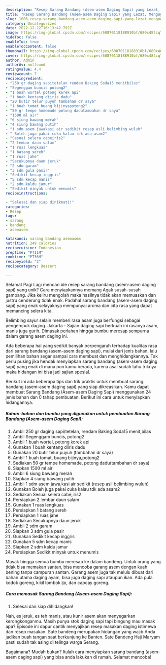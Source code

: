 ```yaml
---
description: "Resep Sarang Bandang (Asem-asem Daging Sapi) yang Lezat, Mengugah Selera"
title: "Resep Sarang Bandang (Asem-asem Daging Sapi) yang Lezat, Mengugah Selera"
slug: 1006-resep-sarang-bandang-asem-asem-daging-sapi-yang-lezat-mengugah-selera
category: Uncategorized
date: 2022-12-22T16:13:42.792Z
image: https://img-global.cpcdn.com/recipes/60870118188910bf/680x482cq70/sarang-bandang-asem-asem-daging-sapi-foto-resep-utama.jpg
hideToc: false
enableToc: true
enableTocContent: false
thumbnail: https://img-global.cpcdn.com/recipes/60870118188910bf/680x482cq70/sarang-bandang-asem-asem-daging-sapi-foto-resep-utama.jpg
cover: https://img-global.cpcdn.com/recipes/60870118188910bf/680x482cq70/sarang-bandang-asem-asem-daging-sapi-foto-resep-utama.jpg
author: Admin
authorAv: notfound
ratingvalue: 4.4
reviewcount: 7
recipeingredient:
- "250 gr daging sapitetelan rendam Baking Soda15 menitbilas"
- "Segenggam buncis potong2"
- "1 buah wortel potong korek api"
- "1 buah kentang diiris dadu"
- "20 butir telur puyuh tambahan dr saya"
- "1 buah tomat buang bijinyapotong2"
- "50 gr tempe homemade potong dadutambahan dr saya"
- "1500 ml air"
- "6 siung bawang merah"
- "4 siung bawang putih"
- "1 sdm asem jawakasi air sedikit resep asli belimbing wuluh"
- " Boleh juga pakai cuka kalau tdk ada asam2"
- "Sesuai selera cabeiris2"
- "2 lembar daun salam"
- "1 ruas lengkuas"
- "1 batang sereh"
- "1 ruas jahe"
- "Secukupnya daun jeruk"
- "2 sdm garam"
- "3 sdm gula pasir"
- "Sedikit kecap inggris"
- "5 sdm kecap manis"
- "2 sdm kaldu jamur"
- "Sedikit minyak untuk menumis"
recipeinstructions:

- "Selesai dan siap dinikmati!"
categories:
- Resep
tags:
- sarang
- bandang
- asemasem

katakunci: sarang bandang asemasem 
nutrition: 249 calories
recipecuisine: Indonesian
preptime: "PT11M"
cooktime: "PT36M"
recipeyield: "2"
recipecategory: Dessert

---
```



Selamat Pagi Lagi mencari ide resep sarang bandang (asem-asem daging sapi) yang unik? Cara menyiapkannya memang Agak susah-susah gampang. Jika keliru mengolah maka hasilnya tidak akan memuaskan dan justru cenderung tidak enak. Padahal sarang bandang (asem-asem daging sapi) yang enak selayaknya mempunyai aroma dan cita rasa yang dapat memancing selera kita.


Belimbing sayur selain memberi rasa asam juga berfungsi sebagai pengempuk daging. Jakarta - Sajian daging sapi berkuah ini rasanya asam, manis juga gurih. Dimasak perlahan hingga bumbu meresap sempurna dalam garang asem daging ini.

Ada beberapa hal yang sedikit banyak berpengaruh terhadap kualitas rasa dari sarang bandang (asem-asem daging sapi), mulai dari jenis bahan, lalu pemilihan bahan segar sampai cara membuat dan menghidangkannya. Tak perlu pusing jika hendak menyiapkan sarang bandang (asem-asem daging sapi) yang enak di mana pun kamu berada, karena asal sudah tahu triknya maka hidangan ini bisa jadi sajian spesial.


Berikut ini ada beberapa tips dan trik praktis untuk membuat sarang bandang (asem-asem daging sapi) yang siap dikreasikan. Kamu dapat membuat Sarang Bandang (Asem-asem Daging Sapi) menggunakan 24 jenis bahan dan 0 tahap pembuatan. Berikut ini cara untuk menyiapkan hidangannya.

<!--inarticleads1-->

##### Bahan-bahan dan bumbu yang digunakan untuk pembuatan Sarang Bandang (Asem-asem Daging Sapi):

1. Ambil 250 gr daging sapi/tetelan, rendam Baking Soda15 menit,bilas
1. Ambil Segenggam buncis, potong2
1. Ambil 1 buah wortel, potong korek api
1. Gunakan 1 buah kentang diiris dadu
1. Gunakan 20 butir telur puyuh (tambahan dr saya)
1. Ambil 1 buah tomat, buang bijinya,potong2
1. Sediakan 50 gr tempe homemade, potong dadu(tambahan dr saya)
1. Siapkan 1500 ml air
1. Ambil 6 siung bawang merah
1. Siapkan 4 siung bawang putih
1. Ambil 1 sdm asem jawa,kasi air sedikit (resep asli belimbing wuluh)
1. Gunakan  Boleh juga pakai cuka kalau tdk ada asam2
1. Sediakan Sesuai selera cabe,iris2
1. Persiapkan 2 lembar daun salam
1. Gunakan 1 ruas lengkuas
1. Persiapkan 1 batang sereh
1. Persiapkan 1 ruas jahe
1. Sediakan Secukupnya daun jeruk
1. Ambil 2 sdm garam
1. Siapkan 3 sdm gula pasir
1. Gunakan Sedikit kecap inggris
1. Gunakan 5 sdm kecap manis
1. Siapkan 2 sdm kaldu jamur
1. Persiapkan Sedikit minyak untuk menumis


Masak hingga semua bumbu meresap ke dalam bandeng. Untuk orang yang tidak bisa memakan santan, bisa mencoba garang asem dengan kuah bening tanpa campuran santan. Garang asem juga tak melulu dibuat dari bahan utama daging ayam, bisa juga daging sapi ataupun ikan. Ada pula kodok goreng, kikil lombok ijo, dan capcay goreng. 

<!--inarticleads2-->

##### Cara memasak Sarang Bandang (Asem-asem Daging Sapi):


1. Selesai dan siap dihidangkan!

Nah, es jeruk, es teh manis, atau kunir asem akan menyegarkan kerongkonganmu. Masih punya stok daging sapi tapi bingung mau masak apa? Episode ini dapur cantik menyajikan resep masakan daging istimewa dan resep masakan. Sate bandeng merupakan hidangan yang wajib Anda jadikan buah tangan saat berkunjung ke Banten. Sate Bandeng Haji Maryam pasti sudah tak asing di telinga warga Serang. 

Bagaimana? Mudah bukan? Itulah cara menyiapkan sarang bandang (asem-asem daging sapi) yang bisa anda lakukan di rumah. Selamat mencoba!
